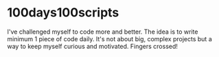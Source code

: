 # 100days100scripts
I've challenged myself to code more and better. The idea is to write minimum 1 piece of code daily. It's not about big, complex projects but a way to keep myself curious and motivated. Fingers crossed!
